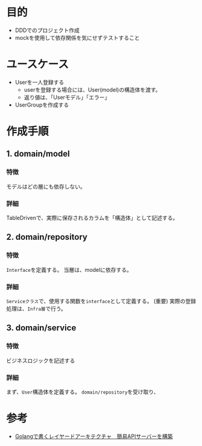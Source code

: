 # 目的
* DDDでのプロジェクト作成
* mockを使用して依存関係を気にせずテストすること

# ユースケース
* Userを一人登録する
    * userを登録する場合には、User(model)の構造体を渡す。
    * 返り値は、「Userモデル」「エラー」
* UserGroupを作成する

# 作成手順
## 1. domain/model
### 特徴
モデルはどの層にも依存しない。

### 詳細
TableDrivenで、実際に保存されるカラムを「構造体」として記述する。

## 2. domain/repository
### 特徴
<code>Interface</code>を定義する。
当層は、modelに依存する。

### 詳細
<code>Serviceクラス</code>で、使用する関数を<code>interface</code>として定義する。
(重要) 実際の登録処理は、<code>Infra層</code>で行う。

## 3. domain/service
### 特徴
ビジネスロジックを記述する

### 詳細
まず、<code>User</code>構造体を定義する。
<code>domain/repository</code>を受け取り、


# 参考
* [Golangで書くレイヤードアーキテクチャ　簡易APIサーバーを構築](https://qiita.com/hmarf/items/7f4d39c48775c205b99b)
